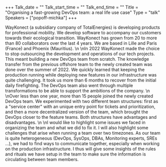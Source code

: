 +++
Talk_date = ""
Talk_start_time = ""
Talk_end_time = ""
Title = "Organising a fast-growing DevOps team: a real life use case"
Type = "talk"
Speakers = ["popoff-michka"]
+++

WayKonect (a subsidiary company of TotalEnergies) is developing products for professional mobility. We develop software to accompany our customers towards their ecological transition. WayKonect has grown from 20 to more than 80 collaborators over the last 4 years. We are based in Lille and Paris (France) and Phoenix (Mauritius).\n \nIn 2022 WayKonect made the choice to stop outsourcing the development and operations of our tech projects. This meant building a new DevOps team from scratch. The knowledge transfer from the previous offshore team to the newly created team was done over the summer of 2022. We quickly learned that keeping the production running while deploying new features in our infrastructure was quite challenging. It took us more than 6 months to recover from the initial daily firefighting. The DevOps team also went through multiple transformations to be able to support the ambitions of the company.\n \nOver less than one year, more than 15 people joined the newly created DevOps team. We experimented with two different team structures: first as a "service center" with an unique entry point for tickets and prioritization, and then a more decentralized version of the team, which brought the DevOps closer to the feature teams. Both structures have advantages and disadvantages.\n \nI would like to highlight some issues we faced in organizing the team and what we did to fix it. I will also highlight some challenges that arise when running a team over two timezones. As our team is quite heterogeneous (DevOps, SysOps, DBAs, Monitoring experts, SREs …), we had to find ways to communicate together, especially when working on the production infrastructure. I thus will give some insights of the rules and rituals we have setup in the team to make sure the information is circulating between team members.
